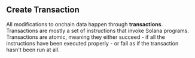 ## Create Transaction

All modifications to onchain data happen through **transactions**. Transactions are mostly a set of instructions that invoke Solana programs. 
Transactions are atomic, meaning they either succeed - if all the instructions have been executed properly - or fail as if the transaction hasn't been run at all.
